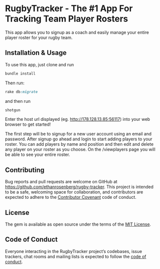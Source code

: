 
# RugbyTracker - The #1 App For Tracking Team Player Rosters

This app allows you to signup as a coach and easily manage your entire player roster for your rugby team.

## Installation & Usage

To use this app, just clone and run

```ruby
bundle install
```
Then run:

```ruby
rake db:migrate
```

and then run
```ruby
shotgun
```

Enter the host url displayed (eg. http://178.128.13.85:56117) into your web browser to get started!

The first step will be to signup for a new user account using an email and password. After signup go ahead and login to start adding players to your roster. You can add players by name and position and then edit and delete any player on your roster as you choose. On the /viewplayers page you will be able to see your entire roster.

## Contributing

Bug reports and pull requests are welcome on GitHub at https://github.com/ethanrosenberg/rugby-tracker. This project is intended to be a safe, welcoming space for collaboration, and contributors are expected to adhere to the [Contributor Covenant](http://contributor-covenant.org) code of conduct.

## License

The gem is available as open source under the terms of the [MIT License](https://opensource.org/licenses/MIT).

## Code of Conduct

Everyone interacting in the RugbyTracker project’s codebases, issue trackers, chat rooms and mailing lists is expected to follow the [code of conduct](https://github.com/'blithe-acrobat-2921'/wine_100/blob/master/CODE_OF_CONDUCT.md).
